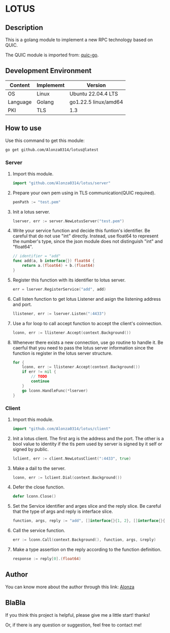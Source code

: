# LOTUS

## Description

This is a golang module to implement a new RPC technology based on QUIC.

The QUIC module is imported from: [quic-go](https://github.com/quic-go/quic-go).

## Development Environment

| Content | Implememt | Version |
|-|-|-|
| OS | Linux | Ubuntu 22.04.4 LTS  |
| Language | Golang | go1.22.5 linux/amd64 |
|PKI|TLS|1.3|

## How to use

Use this command to get this module:

```bash
go get github.com/Alonza0314/lotus@latest
```

### Server

1. Import this module.

    ``` go
    import "github.com/Alonza0314/lotus/server"
    ```

2. Prepare your own pem using in TLS communication(QUIC required).

    ```go
    penPath := "test.pem"
    ```

3. Init a lotus server.

    ```go
    lserver, err := server.NewLotusServer("test.pem")
    ```

4. Write your service function and decide this funtion's identifier. Be careful that do not use "int" directly. Instead, use float64 to represent the number's type, since the json module does not distinguish "int" and "float64".

    ```go
    // identifier = "add"
    func add(a, b interface{}) float64 {
        return a.(float64) + b.(float64)
    }
    ```

5. Register this function with its identifier to lotus server.

    ```go
    err = lserver.RegisterService("add", add)
    ```

6. Call listen function to get lotus Listener and asign the listening address and port.

    ```go
    llistener, err := lserver.Listen(":4433")
    ```

7. Use a for loop to call accept function to accept the client's coinnection.

    ```go
    lconn, err := llistener.Accept(context.Background())
    ```

8. Whenever there exists a new connection, use go routine to handle it. Be caerful that you need to pass the lotus server information since the function is register in the lotus server structure.

    ```go
    for {
        lconn, err := llistener.Accept(context.Background())
        if err != nil {
            // TODO
            continue
        }
        go lconn.HandleFunc(*lserver)
    }
    ```

### Client

1. Import this module.

    ``` go
    import "github.com/Alonza0314/lotus/client"
    ```

2. Init a lotus client. The first arg is the address and the port. The other is a bool value to identity if the tls pem used by server is signed by it self or signed by public.

    ```go
    lclient, err := client.NewLotusClient(":4433", true)
    ```

3. Make a dail to the server.

    ```go
    lconn, err := lclient.Dial(context.Background())
    ```

4. Defer the close function.

    ```go
    defer lconn.Close()
    ```

5. Set the Service identifier and arges slice and the reply slice. Be careful that the type of args and reply is interface slice.

    ```go
    function, args, reply := "add", []interface{}{1, 2}, []interface{}{}
    ```

6. Call the service function.

    ```go
    err := lconn.Call(context.Background(), function, args, &reply)
    ```

7. Make a type assertion on the reply according to the function definition.

    ```go
    response := reply[0].(float64)
    ```

## Author

You can know more about the author through this link: [Alonza](https://alonza0314.github.io/)

## BlaBla

If you think this project is helpful, please give me a little start! thanks!

Or, if there is any question or suggestion, feel free to contact me!
